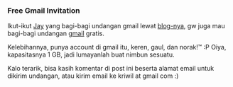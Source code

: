 ### Free Gmail Invitation

Ikut-ikut <a href="http://yulian.firdaus.or.id">Jay</a> yang bagi-bagi undangan gmail lewat <a href="http://yulian.firdaus.or.id/2005/03/07/undangan-email-gmail/">blog-nya</a>, gw juga mau bagi-bagi undangan <a href="http://www.gmail.com">gmail</a> gratis.

Kelebihannya, punya account di gmail itu, keren, gaul, dan norak!&trade; :P Oiya, kapasitasnya 1 GB, jadi lumayanlah buat nimbun sesuatu.

Kalo terarik, bisa kasih komentar di post ini beserta alamat email untuk dikirim undangan, atau kirim email ke kriwil at gmail com :)

<!-- METADATA: {"time": "2005-03-08 21:56:48", "title": "Free Gmail Invitation"} -->
